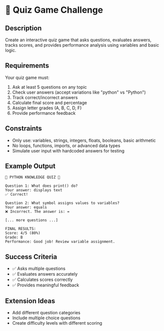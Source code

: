 # 🧠 Quiz Game Challenge

## Description
Create an interactive quiz game that asks questions, evaluates answers, tracks scores, and provides performance analysis using variables and basic logic.

## Requirements
Your quiz game must:
1. Ask at least 5 questions on any topic
2. Check user answers (accept variations like "python" vs "Python")
3. Track correct/incorrect answers
4. Calculate final score and percentage
5. Assign letter grades (A, B, C, D, F)
6. Provide performance feedback

## Constraints
- Only use: variables, strings, integers, floats, booleans, basic arithmetic
- No loops, functions, imports, or advanced data types
- Simulate user input with hardcoded answers for testing

## Example Output
```
🧠 PYTHON KNOWLEDGE QUIZ 🧠

Question 1: What does print() do?
Your answer: displays text
✅ Correct!

Question 2: What symbol assigns values to variables?
Your answer: equals
❌ Incorrect. The answer is: =

[... more questions ...]

FINAL RESULTS:
Score: 4/5 (80%)
Grade: B
Performance: Good job! Review variable assignment.
```

## Success Criteria
- ✅ Asks multiple questions
- ✅ Evaluates answers accurately
- ✅ Calculates scores correctly
- ✅ Provides meaningful feedback

## Extension Ideas
- Add different question categories
- Include multiple choice questions
- Create difficulty levels with different scoring